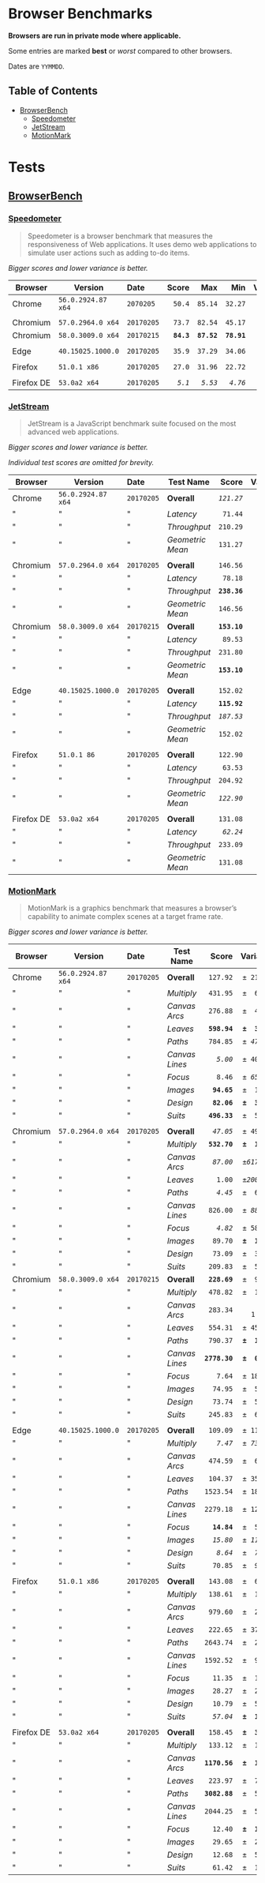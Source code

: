 Browser Benchmarks
====

__Browsers are run in private mode where applicable.__

Some entries are marked __best__ or _worst_ compared to other browsers.

Dates are `YYMMDD`.

## Table of Contents

* [BrowserBench](#browserbench)
    * [Speedometer](#speedometer)
    * [JetStream](#jetstream)
    * [MotionMark](#motionmark)

# Tests

## [BrowserBench](http://BrowserBench.org)

### [Speedometer](http://BrowserBench.org/Speedometer)

> Speedometer is a browser benchmark that measures the responsiveness of Web applications.
> It uses demo web applications to simulate user actions such as adding to-do items.

_Bigger scores and lower variance is better._

|Browser   |Version           |Date      |     Score|        Max|        Min|     Variance|
|----------|------------------|:---------|---------:|----------:|----------:|------------:|
|Chrome    |`56.0.2924.87 x64`|`2070205` |  `50.4`  |  `85.14`  |  `32.27`  | _`±  8.70`_ |
||
|Chromium  |`57.0.2964.0 x64` |`20170205`|  `73.7`  |  `82.54`  |  `45.17`  |  `±  4.80`  |
|Chromium  |`58.0.3009.0 x64` |`20170215`|__`84.3`__|__`87.52`__|__`78.91`__|  `±  1.10`  |
||
|Edge      |`40.15025.1000.0` |`20170205`|  `35.9`  |  `37.29`  |  `34.06`  |  `±  0.38`  |
||
|Firefox   |`51.0.1 x86`      |`20170205`|  `27.0`  |  `31.96`  |  `22.72`  |  `±  1.10`  |
||
|Firefox DE|`53.0a2 x64`      |`20170205`| _` 5.1`_ | _` 5.53`_ | _` 4.76`_ |__`±  0.13`__|

### [JetStream](http://BrowserBench.org/JetStream)

> JetStream is a JavaScript benchmark suite focused on the most advanced web applications.

_Bigger scores and lower variance is better._

_Individual test scores are omitted for brevity._

|Browser   |Version           |Date      |Test Name       |       Score|     Variance|
|----------|------------------|:---------|----------------|-----------:|------------:|
|Chrome    |`56.0.2924.87 x64`|`20170205`|__Overall__     | _`121.27`_ |  `±  6.66`  |
|"         |"                 |"         |_Latency_       |  ` 71.44`  |  `± 12.31`  |
|"         |"                 |"         |_Throughput_    |  `210.29`  |  `±  9.73`  |
|"         |"                 |"         |_Geometric Mean_|  `131.27`  |  `±  6.66`  |
||
|Chromium  |`57.0.2964.0 x64` |`20170205`|__Overall__     |  `146.56`  | _`± 15.85`_ |
|"         |"                 |"         |_Latency_       |  ` 78.18`  | _`± 15.85`_ |
|"         |"                 |"         |_Throughput_    |__`238.36`__|  `±  8.30`  |
|"         |"                 |"         |_Geometric Mean_|  `146.56`  | _`± 15.85`_ |
|Chromium  |`58.0.3009.0 x64` |`20170215`|__Overall__     |__`153.10`__|  `±  7.19`  |
|"         |"                 |"         |_Latency_       |  ` 89.53`  |  `±  9.07`  |
|"         |"                 |"         |_Throughput_    |  `231.80`  |__`±  1.29`__|
|"         |"                 |"         |_Geometric Mean_|__`153.10`__|  `±  7.19`  |
||
|Edge      |`40.15025.1000.0` |`20170205`|__Overall__     |  `152.02`  |__`±  4.54`__|
|"         |"                 |"         |_Latency_       |__`115.92`__|  `± 11.77`  |
|"         |"                 |"         |_Throughput_    | _`187.53`_ |  `±  5.91`  |
|"         |"                 |"         |_Geometric Mean_|  `152.02`  |__`±  4.54`__|
||
|Firefox   |`51.0.1 86`       |`20170205`|__Overall__     |  `122.90`  |  `± 14.58`  |
|"         |"                 |"         |_Latency_       |  ` 63.53`  |__`±  3.11`__|
|"         |"                 |"         |_Throughput_    |  `204.92`  | _`± 43.64`_ |
|"         |"                 |"         |_Geometric Mean_| _`122.90`_ |  `± 14.58`  |
||
|Firefox DE|`53.0a2 x64`      |`20170205`|__Overall__     |  `131.08`  |  `±  6.12`  |
|"         |"                 |"         |_Latency_       | _` 62.24`_ |  `±  3.77`  |
|"         |"                 |"         |_Throughput_    |  `233.09`  |  `± 10.69`  |
|"         |"                 |"         |_Geometric Mean_|  `131.08`  |  `±  6.12`  |

### [MotionMark](http://BrowserBench.org/MotionMark)

> MotionMark is a graphics benchmark that measures a browser’s capability to animate complex scenes at a target frame rate.

_Bigger scores and lower variance is better._

|Browser   |Version           |Date      |Test Name     |        Score|      Variance|
|----------|------------------|:---------|--------------|------------:|-------------:|
|Chrome    |`56.0.2924.87 x64`|`20170205`|__Overall__   |  ` 127.92`  |  `± 21.18%`  |
|"         |"                 |"         |_Multiply_    |  ` 431.95`  |  `±  6.90%`  |
|"         |"                 |"         |_Canvas Arcs_ |  ` 276.88`  |  `±  4.94%`  |
|"         |"                 |"         |_Leaves_      |__` 598.94`__|__`±  3.17%`__|
|"         |"                 |"         |_Paths_       |  ` 784.85`  | _`± 47.17%`_ |
|"         |"                 |"         |_Canvas Lines_| _`   5.00`_ |  `± 40.00%`  |
|"         |"                 |"         |_Focus_       |  `   8.46`  | _`± 65.55%`_ |
|"         |"                 |"         |_Images_      |__`  94.65`__|  `±  1.83%`  |
|"         |"                 |"         |_Design_      |__`  82.06`__|__`±  3.27%`__|
|"         |"                 |"         |_Suits_       |__` 496.33`__|  `±  5.32%`  |
||
|Chromium  |`57.0.2964.0 x64` |`20170205`|__Overall__   | _`  47.05`_ |  `± 49.65%`  |
|"         |"                 |"         |_Multiply_    |__` 532.70`__|__`±  1.03%`__|
|"         |"                 |"         |_Canvas Arcs_ | _`  87.00`_ | _`±617.12%`_ |
|"         |"                 |"         |_Leaves_      |  `   1.00`  | _`±200.00%`_ |
|"         |"                 |"         |_Paths_       | _`   4.45`_ |  `±  6.60%`  |
|"         |"                 |"         |_Canvas Lines_|  ` 826.00`  | _`± 88.26%`_ |
|"         |"                 |"         |_Focus_       | _`   4.82`_ |  `± 58.51%`  |
|"         |"                 |"         |_Images_      |  `  89.70`  |__`±  1.66%`__|
|"         |"                 |"         |_Design_      |  `  73.09`  |  `±  3.41%`  |
|"         |"                 |"         |_Suits_       |  ` 209.83`  |  `±  5.39%`  |
|Chromium  |`58.0.3009.0 x64` |`20170215`|__Overall__   |__` 228.69`__|  `±  9.33%`  |
|"         |"                 |"         |_Multiply_    |  ` 478.82`  |  `±  1.66%`  |
|"         |"                 |"         |_Canvas Arcs_ |  ` 283.34`  |  `±  1.57%`_ |
|"         |"                 |"         |_Leaves_      |  ` 554.31`  |  `± 45.45%`  |
|"         |"                 |"         |_Paths_       |  ` 790.37`  |__`±  1.31%`__|
|"         |"                 |"         |_Canvas Lines_|__`2778.30`__|__`±  0.33%`__|
|"         |"                 |"         |_Focus_       |  `   7.64`  |  `± 18.81%`  |
|"         |"                 |"         |_Images_      |  `  74.95`  |  `±  5.13%`  |
|"         |"                 |"         |_Design_      |  `  73.74`  |  `±  5.37%`  |
|"         |"                 |"         |_Suits_       |  ` 245.83`  |  `±  6.15%`  |
||
|Edge      |`40.15025.1000.0` |`20170205`|__Overall__   |  ` 109.09`  |  `± 11.07%`  |
|"         |"                 |"         |_Multiply_    | _`   7.47`_ | _`± 73.22%`_ |
|"         |"                 |"         |_Canvas Arcs_ |  ` 474.59`  |  `±  6.44%`  |
|"         |"                 |"         |_Leaves_      |  ` 104.37`  |  `± 35.55%`  |
|"         |"                 |"         |_Paths_       |  `1523.54`  |  `± 18.56%`  |
|"         |"                 |"         |_Canvas Lines_|  `2279.18`  |  `± 12.39%`  |
|"         |"                 |"         |_Focus_       |__`  14.84`__|  `±  5.57%`  |
|"         |"                 |"         |_Images_      | _`  15.80`_ | _`± 11.24%`_ |
|"         |"                 |"         |_Design_      | _`   8.64`_ | _`±  7.70%`_ |
|"         |"                 |"         |_Suits_       |  `  70.85`  | _`±  9.87%`_ |
||
|Firefox   |`51.0.1 x86`      |`20170205`|__Overall__   |  ` 143.08`  |  `±  6.66%`  |
|"         |"                 |"         |_Multiply_    |  ` 138.61`  |  `±  1.87%`  |
|"         |"                 |"         |_Canvas Arcs_ |  ` 979.60`  |  `±  2.49%`  |
|"         |"                 |"         |_Leaves_      |  ` 222.65`  |  `± 37.53%`  |
|"         |"                 |"         |_Paths_       |  `2643.74`  |  `±  2.91%`  |
|"         |"                 |"         |_Canvas Lines_|  `1592.52`  |  `±  9.89%`  |
|"         |"                 |"         |_Focus_       |  `  11.35`  |  `±  1.97%`  |
|"         |"                 |"         |_Images_      |  `  28.27`  |  `±  2.74%`  |
|"         |"                 |"         |_Design_      |  `  10.79`  |  `±  5.37%`  |
|"         |"                 |"         |_Suits_       | _`  57.04`_ |__`±  1.28%`__|
||
|Firefox DE|`53.0a2 x64`      |`20170205`|__Overall__   |  ` 158.45`  |__`±  3.06%`__|
|"         |"                 |"         |_Multiply_    |  ` 133.12`  |  `±  1.32%`  |
|"         |"                 |"         |_Canvas Arcs_ |__`1170.56`__|__`±  1.38%`__|
|"         |"                 |"         |_Leaves_      |  ` 223.97`  |  `±  7.25%`  |
|"         |"                 |"         |_Paths_       |__`3082.88`__|  `±  5.32%`  |
|"         |"                 |"         |_Canvas Lines_|  `2044.25`  |  `±  5.99%`  |
|"         |"                 |"         |_Focus_       |  `  12.40`  |__`±  1.71%`__|
|"         |"                 |"         |_Images_      |  `  29.65`  |  `±  2.70%`  |
|"         |"                 |"         |_Design_      |  `  12.68`  |  `±  5.49%`  |
|"         |"                 |"         |_Suits_       |  `  61.42`  |  `±  1.35%`  |